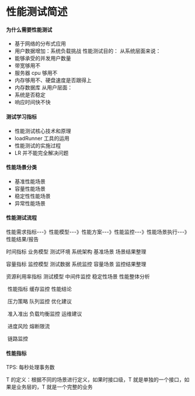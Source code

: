 # 性能测试简述

#### 为什么需要性能测试
+ 基于网络的分布式应用
+ 用户数据增加：系统负载挑战
性能测试目的：
从系统层面来说：
+ 能够承受的并发用户数量
+ 带宽够用不
+ 服务器 cpu 够用不
+ 内存够用不、硬盘速度是否跟得上
+ 内存数据库
从用户层面：
+ 系统是否稳定
+ 响应时间快不快

#### 测试学习指标
+ 性能测试核心技术和原理
+ loadRunner 工具的运用
+ 性能测试的实施过程
+ LR 并不能完全解决问题

#### 性能场景分类
+ 基准性能场景
+ 容量性能场景
+ 稳定性性能场景
+ 异常性能场景

#### 性能测试流程

性能需求指标---》性能模型---》性能方案---》性能监控---》性能场景执行---》性能结果/报告

  时间指标              业务模型        测试环境        系统架构        基准场景               场景结果整理

  容量指标              监控模型        测试数据        系统监控        容量场景               监控结果整理

资源利用率指标                            测试模型        中间件监控     稳定性场景          性能整体分析

​                                                       性能指标         缓存监控                                     性能结论

​                                                       压力策略         队列监控                                     优化建议

​                                                       准入准出        负载均衡监控                              运维建议

​                                                       进度风险         熔断限流

​                                                                                链路监控





#### 性能指标

TPS: 每秒处理事务数

T 的定义：根据不同的场景进行定义，如果时接口级，T 就是单独的一个接口，如果是业务层的，T 就是一个完整的业务

